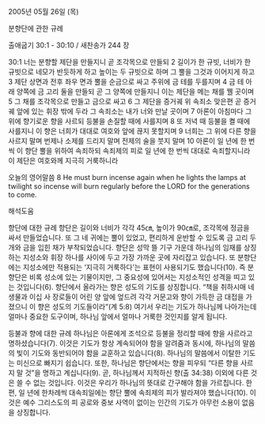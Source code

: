2005년 05월 26일 (목)

분향단에 관한 규례



출애굽기 30:1 - 30:10 / 새찬송가 244 장


30:1 너는 분향할 제단을 만들지니 곧 조각목으로 만들되 2 길이가 한 규빗, 너비가 한 규빗으로 네모가 반듯하게 하고 높이는 두 규빗으로 하며 그 뿔을 그것과 이어지게 하고 3 제단 상면과 전후 좌우 면과 뿔을 순금으로 싸고 주위에 금 테를 두를지며 4 금 테 아래 양쪽에 금 고리 둘을 만들되 곧 그 양쪽에 만들지니 이는 제단을 메는 채를 꿸 곳이며 5 그 채를 조각목으로 만들고 금으로 싸고 6 그 제단을 증거궤 위 속죄소 맞은편 곧 증거궤 앞에 있는 휘장 밖에 두라 그 속죄소는 내가 너와 만날 곳이며 7 아론이 아침마다 그 위에 향기로운 향을 사르되 등불을 손질할 때에 사를지며 8 또 저녁 때 등불을 켤 때에 사를지니 이 향은 너희가 대대로 여호와 앞에 끊지 못할지며 9 너희는 그 위에 다른 향을 사르지 말며 번제나 소제를 드리지 말며 전제의 술을 붓지 말며 10 아론이 일 년에 한 번씩 이 향단 뿔을 위하여 속죄하되 속죄제의 피로 일 년에 한 번씩 대대로 속죄할지니라 이 제단은 여호와께 지극히 거룩하니라 

오늘의 영어말씀 
8 He must burn incense again when he lights the lamps at twilight so incense will burn regularly before the LORD for the generations to come.

해석도움





향단에 대한 규례 
향단은 길이와 너비가 각각 45㎝, 높이가 90㎝로, 조각목에 정금을 싸서 만들었습니다. 또 그 네 귀에는 뿔이 있었고, 편리하게 운반할 수 있도록 금 고리 두 개와 금을 입힌 채가 부착되었습니다. 향단은 성막 뜰 기구 가운데 하나님의 임재를 상징하는 지성소와 휘장 하나를 사이에 두고 가장 가까운 곳에 자리잡고 있습니다. 또 분향단에는 지성소에만 적용되는 ‘지극히 거룩하다’는 표현이 사용되기도 했습니다(10). 즉 분향단은 비록 성소에 있는 기물이지만, 그 중요성에 있어서는 지성소적인 성격을 띠고 있는 것입니다(6). 향단에서 올라가는 향은 성도의 기도를 상징합니다. “책을 취하시매 네 생물과 이십 사 장로들이 어린 양 앞에 엎드려 각각 거문고와 향이 가득한 금 대접을 가졌으니 이 향은 성도의 기도들이라”(계 5:8) 여기서 우리는 기도가 하나님께 나아가는데 얼마나 중요한 도구이며, 하나님 앞에서 얼마나 거룩한 것인지를 알게 됩니다. 

등불과 향에 대한 규례 
하나님은 아론에게 조석으로 등불을 정리할 때에 향을 사르라고 명하셨습니다(7). 이것은 기도가 항상 계속되어야 함을 알려줌과 동시에, 하나님의 말씀의 빛이 기도와 동반되어야 함을 교훈하고 있습니다(8). 하나님의 말씀에서 이탈한 기도는 미신으로 빠지기 쉽습니다. 또한, 하나님은 향단에서는 향을 피우되 “다른 향을 사르지 말 것”을 명하고 계십니다(9). 곧, 하나님께서 지적하신 향(출 34:38) 이외에 다른 것은 쓸 수 없는 것입니다. 이것은 우리가 하나님의 뜻대로 간구해야 함을 가르칩니다. 한편, 일 년에 한차례씩 대속죄일에는 향단 뿔에 속죄제의 피가 발라져야 했습니다(10). 이것은 예수 그리스도의 피 공로와 중보 사역이 없이는 인간의 기도가 아무런 소용이 없음을 상징합니다.
